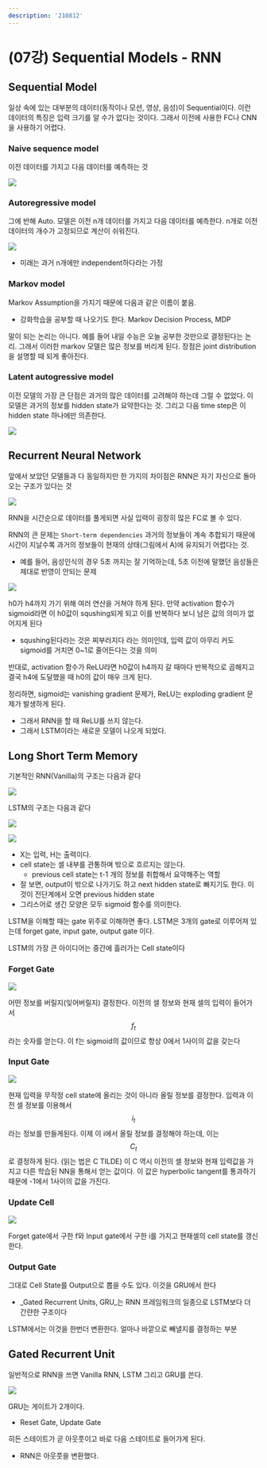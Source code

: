 ```yaml
---
description: '210812'
---
```


# \(07강\) Sequential Models - RNN

## Sequential Model

일상 속에 있는 대부분의 데이터\(동작이나 모션, 영상, 음성\)이 Sequential이다. 이런 데이터의 특징은 입력 크기를 알 수가 없다는 것이다. 그래서 이전에 사용한 FC나 CNN을 사용하기 어렵다.

### Naive sequence model

이전 데이터를 가지고 다음 데이터를 예측하는 것

![](../../../../.gitbook/assets/image%20%28856%29.png)

### Autoregressive model

그에 반해 Auto. 모델은 이전 n개 데이터를 가지고 다음 데이터를 예측한다. n개로 이전 데이터의 개수가 고정되므로 계산이 쉬워진다.

![](../../../../.gitbook/assets/image%20%28875%29.png)

* 미래는 과거 n개에만 independent하다라는 가정

### Markov model

Markov Assumption을 가지기 때문에 다음과 같은 이름이 붙음.

* 강화학습을 공부할 때 나오기도 한다. Markov Decision Process, MDP

말이 되는 논리는 아니다. 예를 들어 내일 수능은 오늘 공부한 것만으로 결정된다는 논리. 그래서 이러한 markov 모델은 많은 정보를 버리게 된다. 장점은 joint distribution을 설명할 때 되게 좋아진다.

### Latent autogressive model

이전 모델의 가장 큰 단점은 과거의 많은 데이터를 고려해야 하는데 그럴 수 없었다. 이 모델은 과거의 정보를 hidden state가 요약한다는 것. 그리고 다음 time step은 이 hidden state 하나에만 의존한다.

![](../../../../.gitbook/assets/image%20%28841%29.png)

## Recurrent Neural Network

앞에서 보았던 모델들과 다 동일하지만 한 가지의 차이점은 RNN은 자기 자신으로 돌아오는 구조가 있다는 것

![](../../../../.gitbook/assets/image%20%28873%29.png)

RNN을 시간순으로 데이터를 풀게되면 사실 입력이 굉장히 많은 FC로 볼 수 있다.

RNN의 큰 문제는 `Short-term dependencies` 과거의 정보들이 계속 추합되기 때문에 시간이 지날수록 과거의 정보들이 현재의 상태\(그림에서 A\)에 유지되기 어렵다는 것.

* 예를 들어, 음성인식의 경우 5초 까지는 잘 기억하는데, 5초 이전에 말했던 음성들은 제대로 반영이 안되는 문제

![](../../../../.gitbook/assets/image%20%28872%29.png)

h0가 h4까지 가기 위해 여러 연산을 거쳐야 하게 된다. 만약 activation 함수가 sigmoid라면 이 h0값이 squshing되게 되고 이를 반복하다 보니 남은 값의 의미가 없어지게 된다

* squshing된다라는 것은 찌부러지다 라는 의미인데, 입력 값이 아무리 커도 sigmoid를 거치면 0~1로 줄어든다는 것을 의미

반대로, activation 함수가 ReLU라면 h0값이 h4까지 갈 때마다 반복적으로 곱해지고 결국 h4에 도달했을 때 h0의 값이 매우 크게 된다.

정리하면, sigmoid는 vanishing gradient 문제가, ReLU는 exploding gradient 문제가 발생하게 된다.

* 그래서 RNN을 할 때 ReLU를 쓰지 않는다.
* 그래서 LSTM이라는 새로운 모델이 나오게 되었다.

## Long Short Term Memory

기본적인 RNN\(Vanilla\)의 구조는 다음과 같다

![](../../../../.gitbook/assets/image%20%28860%29.png)

LSTM의 구조는 다음과 같다

![](../../../../.gitbook/assets/image%20%28879%29.png)

![](../../../../.gitbook/assets/image%20%28849%29.png)

* X는 입력, H는 출력이다. 
* cell state는 셀 내부를 관통하며 밖으로 흐르지는 않는다.
  * previous cell state는 t-1 개의 정보를 취합해서 요약해주는 역할
* 잘 보면, output이 밖으로 나가기도 하고 next hidden state로 빠지기도 한다. 이 것이 전단계에서 오면 previous hidden state
* 그리스어로 생긴 모양은 모두 sigmoid 함수를 의미한다.

LSTM을 이해할 때는 gate 위주로 이해하면 좋다. LSTM은 3개의 gate로 이루어져 있는데 forget gate, input gate, output gate 이다.

LSTM의 가장 큰 아이디어는 중간에 흘러가는 Cell state이다

### Forget Gate

![](../../../../.gitbook/assets/image%20%28853%29.png)

어떤 정보를 버릴지\(잊어버릴지\) 결정한다. 이전의 셀 정보와 현재 셀의 입력이 들어가서 $$ f_t$$ 라는 숫자를 얻는다. 이 f는 sigmoid의 값이므로 항상 0에서 1사이의 값을 갖는다

### Input Gate

![](../../../../.gitbook/assets/image%20%28877%29.png)

현재 입력을 무작정 cell state에 올리는 것이 아니라 올릴 정보를 결정한다. 입력과 이전 셀 정보를 이용해서 $$ i_t $$ 라는 정보를 만들게된다. 이제 이 i에서 올릴 정보를 결정해야 하는데, 이는 $$ C_t $$ 로 결정하게 된다. \(읽는 법은 C TILDE\) 이 C 역시 이전의 셀 정보와 현재 입력값을 가지고 다른 학습된 NN을 통해서 얻는 값이다. 이 값은 hyperbolic tangent를 통과하기 때문에 -1에서 1사이의 값을 가진다.

### Update Cell

![](../../../../.gitbook/assets/image%20%28870%29.png)

Forget gate에서 구한 f와 Input gate에서 구한 i를 가지고 현재셀의 cell state를 갱신한다.

### Output Gate

그대로 Cell State를 Output으로 뽑을 수도 있다. 이것을 GRU에서 한다

* _Gated Recurrent Units, GRU_는 RNN 프레임워크의 일종으로 LSTM보다 더 간랸한 구조이다

LSTM에서는 이것을 한번더 변환한다. 얼마나 바깥으로 빼낼지를 결정하는 부분

## Gated Recurrent Unit

일반적으로 RNN을 쓰면 Vanilla RNN, LSTM 그리고 GRU를 쓴다.

![](../../../../.gitbook/assets/image%20%28874%29.png)

GRU는 게이트가 2개이다.

* Reset Gate, Update Gate

히든 스테이트가 곧 아웃풋이고 바로 다음 스테이트로 들어가게 된다.

* RNN은 아웃풋을 변환했다.










